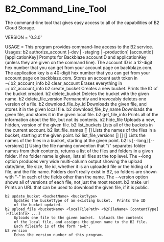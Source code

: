 # B2_Command_Line_Tool
The command-line tool that gives easy access to all of the capabilities of B2 Cloud Storage.

VERSION = '0.3.0'

USAGE = This program provides command-line access to the B2 service.
Usages:
    b2 authorize_account [-dev | -staging | -production] [accountId] [applicationKey]
        Prompts for Backblaze accountID and applicationKey (unless they are given
        on the command line). 
        The account ID is a 12-digit hex number that you can get from
        your account page on backblaze.com.
        The application key is a 40-digit hex number that you can get from
        your account page on backblaze.com.
        Stores an account auth token in ~/.b2_account_info
    b2 clear_account
        Erases everything in ~/.b2_account_info
    b2 create_bucket <bucketName> <bucketType>
        Creates a new bucket.  Prints the ID of the bucket created.
    b2 delete_bucket <bucketName>
        Deletes the bucket with the given name.
    b2 delete_file_version <fileName> <fileId>
        Permanently and irrevocably deletes one version of a file.
    b2 download_file_by_id <fileId> <localFileName>
        Downloads the given file, and stores it in the given local file.
    b2 download_file_by_name <bucketName> <fileName> <localFileName>
        Downloads the given file, and stores it in the given local file.
    b2 get_file_info <fileId>
        Prints all of the information about the file, but not its contents.
    b2 hide_file <bucketName> <fileName>
        Uploads a new, hidden, version of the given file.
    b2 list_buckets
        Lists all of the buckets in the current account.
    b2 list_file_names <bucketName> [<startingName>] [<numberToShow>]
        Lists the names of the files in a bucket, starting at the
        given point.
    b2 list_file_versions <bucketName> [<startingName>] [<startingFileId>] [<numberToShow>]
        Lists the names of the files in a bucket, starting at the
        given point.
    b2 ls [--long] [--versions] <bucketName> [<folderName>]
        Using the file naming convention that "/" separates folder
        names from their contents, returns a list of the files
        and folders in a given folder.  If no folder name is given,
        lists all files at the top level.
        The --long option produces very wide multi-column output
        showing the upload date/time, file size, file id, whether it
        is an uploaded file or the hiding of a file, and the file
        name.  Folders don't really exist in B2, so folders are 
        shown with "-" in each of the fields other than the name.
        The --version option shows all of versions of each file, not
        just the most recent.
    b2 make_url <fileId>
        Prints an URL that can be used to download the given file, if 
        it is public.
        
    b2 update_bucket <bucketName> <bucketType>
        Updates the bucketType of an existing bucket.  Prints the ID
        of the bucket updated.
    b2 upload_file <bucketName> <localFilePath> <b2FileName> [contentType] [<fileInfo> ...]
        Uploads one file to the given bucket.  Uploads the contents 
        of the local file, and assigns the given name to the B2 file.
        Each fileInfo is of the form "a=b".
    b2 version
        Echos the version number of this program.
